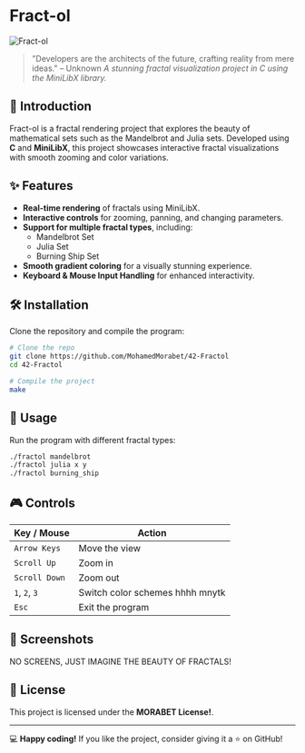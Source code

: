 # Fract-ol

![Fract-ol](https://upload.wikimedia.org/wikipedia/commons/thumb/2/21/Mandel_zoom_00_mandelbrot_set.jpg/800px-Mandel_zoom_00_mandelbrot_set.jpg) 
> "Developers are the architects of the future, crafting reality from mere ideas." – Unknown
*A stunning fractal visualization project in C using the MiniLibX library.*


## 🌌 Introduction
Fract-ol is a fractal rendering project that explores the beauty of mathematical sets such as the Mandelbrot and Julia sets. Developed using **C** and **MiniLibX**, this project showcases interactive fractal visualizations with smooth zooming and color variations.

## ✨ Features
- **Real-time rendering** of fractals using MiniLibX.
- **Interactive controls** for zooming, panning, and changing parameters.
- **Support for multiple fractal types**, including:
  - Mandelbrot Set
  - Julia Set
  - Burning Ship Set
- **Smooth gradient coloring** for a visually stunning experience.
- **Keyboard & Mouse Input Handling** for enhanced interactivity.

## 🛠️ Installation
Clone the repository and compile the program:

```bash
# Clone the repo
git clone https://github.com/MohamedMorabet/42-Fractol
cd 42-Fractol

# Compile the project
make
```

## 🚀 Usage
Run the program with different fractal types:

```bash
./fractol mandelbrot
./fractol julia x y
./fractol burning_ship
```

## 🎮 Controls
| Key / Mouse | Action |
|------------|--------|
| `Arrow Keys` | Move the view |
| `Scroll Up` | Zoom in |
| `Scroll Down` | Zoom out |
| `1`, `2`, `3` | Switch color schemes hhhh mnytk|
| `Esc` | Exit the program |

## 📸 Screenshots
NO SCREENS, JUST IMAGINE THE BEAUTY OF FRACTALS!

## 📜 License
This project is licensed under the **MORABET License!**.

---
💻 **Happy coding!** If you like the project, consider giving it a ⭐ on GitHub!
